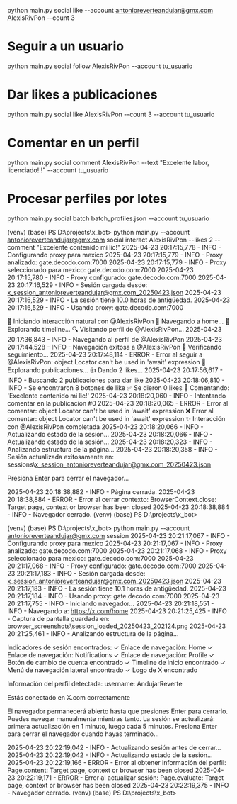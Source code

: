 python main.py social like --account antonioreverteandujar@gmx.com AlexisRivPon --count 3



# Seguir a un usuario
python main.py social follow AlexisRivPon --account tu_usuario

# Dar likes a publicaciones
python main.py social like AlexisRivPon --count 3 --account tu_usuario

# Comentar en un perfil
python main.py social comment AlexisRivPon --text "Excelente labor, licenciado!!!" --account tu_usuario

# Procesar perfiles por lotes
python main.py social batch batch_profiles.json --account tu_usuario




(venv) (base) PS D:\projects\x_bot> python main.py --account antonioreverteandujar@gmx.com social interact AlexisRivPon --likes 2 --comment "Excelente contenido mi lic!"
2025-04-23 20:17:15,778 - INFO - Configurando proxy para mexico
2025-04-23 20:17:15,779 - INFO - Proxy analizado: gate.decodo.com:7000
2025-04-23 20:17:15,779 - INFO - Proxy seleccionado para mexico: gate.decodo.com:7000
2025-04-23 20:17:15,780 - INFO - Proxy configurado: gate.decodo.com:7000
2025-04-23 20:17:16,529 - INFO - Sesión cargada desde: x_session_antonioreverteandujar@gmx.com_20250423.json
2025-04-23 20:17:16,529 - INFO - La sesión tiene 10.0 horas de antigüedad.
2025-04-23 20:17:16,529 - INFO - Usando proxy: gate.decodo.com:7000

🔄 Iniciando interacción natural con @AlexisRivPon
📱 Navegando a home...
📜 Explorando timeline...
🔍 Visitando perfil de @AlexisRivPon...
2025-04-23 20:17:36,843 - INFO - Navegando al perfil de @AlexisRivPon
2025-04-23 20:17:44,528 - INFO - Navegación exitosa a @AlexisRivPon
👥 Verificando seguimiento...
2025-04-23 20:17:48,114 - ERROR - Error al seguir a @AlexisRivPon: object Locator can't be used in 'await' expression
📜 Explorando publicaciones...
👍 Dando 2 likes...
2025-04-23 20:17:56,617 - INFO - Buscando 2 publicaciones para dar like
2025-04-23 20:18:06,810 - INFO - Se encontraron 8 botones de like
✅ Se dieron 0 likes
💬 Comentando: 'Excelente contenido mi lic!'
2025-04-23 20:18:20,060 - INFO - Intentando comentar en la publicación #0
2025-04-23 20:18:20,065 - ERROR - Error al comentar: object Locator can't be used in 'await' expression
❌ Error al comentar: object Locator can't be used in 'await' expression
✨ Interacción con @AlexisRivPon completada
2025-04-23 20:18:20,066 - INFO - Actualizando estado de la sesión...
2025-04-23 20:18:20,066 - INFO - Actualizando estado de la sesión...
2025-04-23 20:18:20,323 - INFO -
Analizando estructura de la página...
2025-04-23 20:18:20,358 - INFO - Sesión actualizada exitosamente en: sessions\x_session_antonioreverteandujar@gmx.com_20250423.json

Presiona Enter para cerrar el navegador...

2025-04-23 20:18:38,882 - INFO - Página cerrada.
2025-04-23 20:18:38,884 - ERROR - Error al cerrar contexto: BrowserContext.close: Target page, context or browser has been closed
2025-04-23 20:18:38,884 - INFO - Navegador cerrado.
(venv) (base) PS D:\projects\x_bot>




(venv) (base) PS D:\projects\x_bot> python main.py --account antonioreverteandujar@gmx.com session
2025-04-23 20:21:17,067 - INFO - Configurando proxy para mexico
2025-04-23 20:21:17,067 - INFO - Proxy analizado: gate.decodo.com:7000
2025-04-23 20:21:17,068 - INFO - Proxy seleccionado para mexico: gate.decodo.com:7000
2025-04-23 20:21:17,068 - INFO - Proxy configurado: gate.decodo.com:7000
2025-04-23 20:21:17,183 - INFO - Sesión cargada desde: x_session_antonioreverteandujar@gmx.com_20250423.json
2025-04-23 20:21:17,183 - INFO - La sesión tiene 10.1 horas de antigüedad.
2025-04-23 20:21:17,184 - INFO - Usando proxy: gate.decodo.com:7000
2025-04-23 20:21:17,755 - INFO - Iniciando navegador...
2025-04-23 20:21:18,551 - INFO - Navegando a: https://x.com/home
2025-04-23 20:21:25,425 - INFO - Captura de pantalla guardada en: browser_screenshots\session_loaded_20250423_202124.png
2025-04-23 20:21:25,461 - INFO -
Analizando estructura de la página...

Indicadores de sesión encontrados:
✓ Enlace de navegación: Home
✓ Enlace de navegación: Notifications
✓ Enlace de navegación: Profile
✓ Botón de cambio de cuenta encontrado
✓ Timeline de inicio encontrado
✓ Menú de navegación lateral encontrado
✓ Logo de X encontrado

Información del perfil detectada:
  username: AndujarReverte

 Estás conectado en X.com correctamente

El navegador permanecerá abierto hasta que presiones Enter para cerrarlo.
Puedes navegar manualmente mientras tanto.
La sesión se actualizará: primera actualización en 1 minuto, luego cada 5 minutos.
Presiona Enter para cerrar el navegador cuando hayas terminado...

2025-04-23 20:22:19,042 - INFO - Actualizando sesión antes de cerrar...
2025-04-23 20:22:19,042 - INFO - Actualizando estado de la sesión...
2025-04-23 20:22:19,166 - ERROR - Error al obtener información del perfil: Page.content: Target page, context or browser has been closed
2025-04-23 20:22:19,171 - ERROR - Error al actualizar sesión: Page.evaluate: Target page, context or browser has been closed
2025-04-23 20:22:19,375 - INFO - Navegador cerrado.
(venv) (base) PS D:\projects\x_bot>